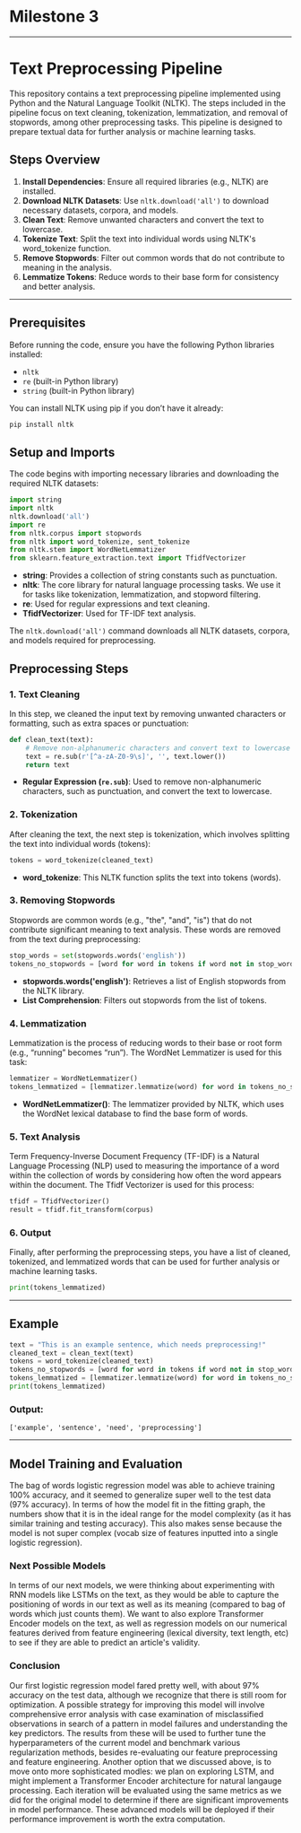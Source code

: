 # Milestone 3

---

# Text Preprocessing Pipeline

This repository contains a text preprocessing pipeline implemented using Python and the Natural Language Toolkit (NLTK). The steps included in the pipeline focus on text cleaning, tokenization, lemmatization, and removal of stopwords, among other preprocessing tasks. This pipeline is designed to prepare textual data for further analysis or machine learning tasks.

## Steps Overview

1. **Install Dependencies**: Ensure all required libraries (e.g., NLTK) are installed.
2. **Download NLTK Datasets**: Use `nltk.download('all')` to download necessary datasets, corpora, and models.
3. **Clean Text**: Remove unwanted characters and convert the text to lowercase.
4. **Tokenize Text**: Split the text into individual words using NLTK's word_tokenize function.
5. **Remove Stopwords**: Filter out common words that do not contribute to meaning in the analysis.
6. **Lemmatize Tokens**: Reduce words to their base form for consistency and better analysis.

---

## Prerequisites

Before running the code, ensure you have the following Python libraries installed:

- `nltk`
- `re` (built-in Python library)
- `string` (built-in Python library)

You can install NLTK using pip if you don’t have it already:

```bash
pip install nltk
```

## Setup and Imports

The code begins with importing necessary libraries and downloading the required NLTK datasets:

```python
import string
import nltk
nltk.download('all')
import re
from nltk.corpus import stopwords
from nltk import word_tokenize, sent_tokenize
from nltk.stem import WordNetLemmatizer
from sklearn.feature_extraction.text import TfidfVectorizer
```

- **string**: Provides a collection of string constants such as punctuation.
- **nltk**: The core library for natural language processing tasks. We use it for tasks like tokenization, lemmatization, and stopword filtering.
- **re**: Used for regular expressions and text cleaning.
- **TfidfVectorizer**: Used for TF-IDF text analysis.

The `nltk.download('all')` command downloads all NLTK datasets, corpora, and models required for preprocessing.

## Preprocessing Steps

### 1. Text Cleaning

In this step, we cleaned the input text by removing unwanted characters or formatting, such as extra spaces or punctuation:

```python
def clean_text(text):
    # Remove non-alphanumeric characters and convert text to lowercase
    text = re.sub(r'[^a-zA-Z0-9\s]', '', text.lower())
    return text
```

- **Regular Expression (`re.sub`)**: Used to remove non-alphanumeric characters, such as punctuation, and convert the text to lowercase.

### 2. Tokenization

After cleaning the text, the next step is tokenization, which involves splitting the text into individual words (tokens):

```python
tokens = word_tokenize(cleaned_text)
```

- **word_tokenize**: This NLTK function splits the text into tokens (words).

### 3. Removing Stopwords

Stopwords are common words (e.g., "the", "and", "is") that do not contribute significant meaning to text analysis. These words are removed from the text during preprocessing:

```python
stop_words = set(stopwords.words('english'))
tokens_no_stopwords = [word for word in tokens if word not in stop_words]
```

- **stopwords.words('english')**: Retrieves a list of English stopwords from the NLTK library.
- **List Comprehension**: Filters out stopwords from the list of tokens.

### 4. Lemmatization

Lemmatization is the process of reducing words to their base or root form (e.g., “running” becomes “run”). The WordNet Lemmatizer is used for this task:

```python
lemmatizer = WordNetLemmatizer()
tokens_lemmatized = [lemmatizer.lemmatize(word) for word in tokens_no_stopwords]
```

- **WordNetLemmatizer()**: The lemmatizer provided by NLTK, which uses the WordNet lexical database to find the base form of words.

### 5. Text Analysis

Term Frequency-Inverse Document Frequency (TF-IDF) is a Natural Language Processing (NLP) used to measuring the importance of a word within the collection of words by considering how often the word appears within the document. The Tfidf Vectorizer is used for this process:

```python
tfidf = TfidfVectorizer()
result = tfidf.fit_transform(corpus)
```

### 6. Output

Finally, after performing the preprocessing steps, you have a list of cleaned, tokenized, and lemmatized words that can be used for further analysis or machine learning tasks.

```python
print(tokens_lemmatized)
```

---

## Example

```python
text = "This is an example sentence, which needs preprocessing!"
cleaned_text = clean_text(text)
tokens = word_tokenize(cleaned_text)
tokens_no_stopwords = [word for word in tokens if word not in stop_words]
tokens_lemmatized = [lemmatizer.lemmatize(word) for word in tokens_no_stopwords]
print(tokens_lemmatized)
```

### Output:
```
['example', 'sentence', 'need', 'preprocessing']
```

---

## Model Training and Evaluation

The bag of words logistic regression model was able to achieve training 100% accuracy, and it seemed to generalize super well to the test data (97% accuracy). In terms of how the model fit in the fitting graph, the numbers show that it is in the ideal range for the model complexity (as it has similar training and testing accuracy). This also makes sense because the model is not super complex (vocab size of features inputted into a single logistic regression).

### Next Possible Models

In terms of our next models, we were thinking about experimenting with RNN models like LSTMs on the text, as they would be able to capture the positioning of words in our text as well as its meaning (compared to bag of words which just counts them). We want to also explore Transformer Encoder models on the text, as well as regression models on our numerical features derived from feature engineering (lexical diversity, text length, etc) to see if they are able to predict an article's validity.

### Conclusion

Our first logistic regression model fared pretty well, with about 97% accuracy on the test data, although we recognize that there is still room for optimization. A possible strategy for improving this model will involve comprehensive error analysis with case examination of misclassified observations in search of a pattern in model failures and understanding the key predictors. The results from these will be used to further tune the hyperparameters of the current model and benchmark various regularization methods, besides re-evaluating our feature preprocessing and feature engineering. Another option that we discussed above, is to move onto more sophisticated modles: we plan on exploring LSTM, and might implement a Transformer Encoder architecture for natural langauge processing. Each iteration will be evaluated using the same metrics as we did for the original model to determine if there are significant improvements in model performance. These advanced models will be deployed if their performance improvement is worth the extra computation.
